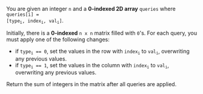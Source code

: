 You are given an integer `n` and a **0-indexed 2D array** `queries` where <code>queries[i] = [type<sub>i</sub>, index<sub>i</sub>, val<sub>i</sub>]</code>.

Initially, there is a **0-indexed** `n x n` matrix filled with `0`'s. For each query, you must apply one of the following changes:

- if <code>type<sub>i</sub> == 0</code>, set the values in the row with <code>index<sub>i</sub></code> to <code>val<sub>i</sub></code>, overwriting any previous values.
- if <code>type<sub>i</sub> == 1</code>, set the values in the column with <code>index<sub>i</sub></code> to <code>val<sub>i</sub></code>, overwriting any previous values.

Return the sum of integers in the matrix after all queries are applied.